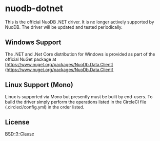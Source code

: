 nuodb-dotnet
============

This is the official NuoDB .NET driver. It is no longer actively supported by NuoDB. The driver will be updated and tested periodically.

Windows Support
---------------

The .NET and .Net Core distribution for Windows is provided as part of the official
NuGet package at [https://www.nuget.org/packages/NuoDb.Data.Client](https://www.nuget.org/packages/NuoDb.Data.Client)

Linux Support (Mono)
-------------------

Linux is supported via Mono but presently must be built by end-users.
To build the driver simply perform the operations listed in the CircleCI
file (.circleci/config.yml) in the order listed.

License
-------------------
[BSD-3-Clause](https://github.com/nuodb/nuodb-dotnet/blob/master/LICENSE.txt)

